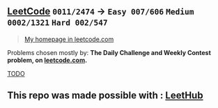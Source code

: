 <h2><a href="https://leetcode.com/problemset/all/">LeetCode</a>  <code>0011/2474</code> → <code>Easy 007/606</code> <code>Medium 0002/1321</code> <code>Hard 002/547</code></h2>
<blockquote>
<p><a href="https://leetcode.com/GolfRumors/">My homepage in leetcode.com</a></p>
</blockquote>
<p>Problems chosen mostly by:
<strong>The Daily Challenge and Weekly Contest problem, on <a href="https://www.leetcode.com">leetcode.com</a>.</strong></p>
<p><a href="https://github.com/GolfRumors/LeetCode/blob/main/TODO.md">TODO</a></p>

## This repo was made possible with : [LeetHub](https://github.com/QasimWani/LeetHub)